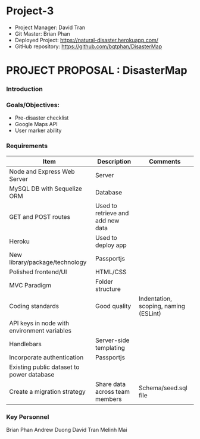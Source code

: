# Project-3

* Project Manager: David Tran
* Git Master: Brian Phan
* Deployed Project: https://natural-disaster.herokuapp.com/
* GitHub repository: https://github.com/bqtphan/DisasterMap

# PROJECT PROPOSAL : DisasterMap
### Introduction



### Goals/Objectives:
* Pre-disaster checklist
* Google Maps API
* User marker ability

  
### Requirements
Item | Description | Comments
-----|-------------|---------
Node and Express Web Server | Server |
MySQL DB with Sequelize ORM | Database |
GET and POST routes | Used to retrieve and add new data |
Heroku | Used to deploy app |
New library/package/technology | Passportjs |
Polished frontend/UI | HTML/CSS |
MVC Paradigm | Folder structure |
Coding standards | Good quality | Indentation, scoping, naming (ESLint)
API keys in node with environment variables |
Handlebars | Server-side templating |
Incorporate authentication | Passportjs |
Existing public dataset to power database |
Create a migration strategy | Share data across team members | Schema/seed.sql file
     
 
### Key Personnel

Brian Phan
Andrew Duong
David Tran
Melinh Mai
